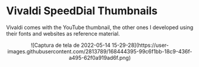 <h1>Vivaldi SpeedDial Thumbnails</h1>

Vivaldi comes with the YouTube thumbnail, the other ones I developed using their fonts and websites as reference material.

<p align="center">
  ![Captura de tela de 2022-05-14 15-29-28](https://user-images.githubusercontent.com/2813789/168444395-99c6f1bb-18c9-436f-a495-62f0a919ad6f.png)
</p>
